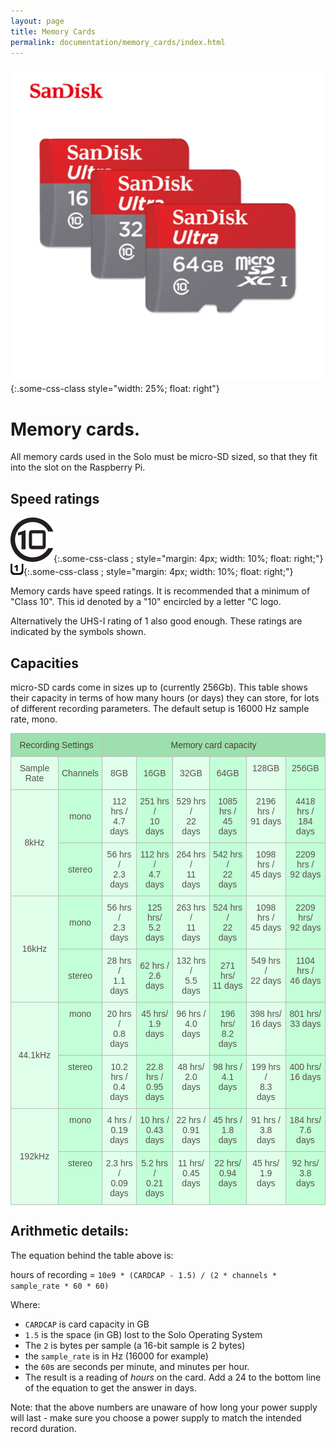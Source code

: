 ```yaml
---
layout: page
title: Memory Cards
permalink: documentation/memory_cards/index.html
---
```


![](/img/micro-sd.jpg "micro SD card" ){:.some-css-class style="width: 25%; float: right"}

# Memory cards.

All memory cards used in the Solo must be micro-SD sized, so that they fit into the slot on the Raspberry Pi.

## Speed ratings

![](/img/class-10.png "class 10" ){:.some-css-class ; style="margin: 4px; width: 10%; float: right;"}
![](/img/uhs-class-1.gif "uhs 1" ){:.some-css-class ; style="margin: 4px; width: 10%; float: right;"}

Memory cards have speed ratings.  It is recommended that a minimum of
"Class 10".  This id denoted by a "10" encircled by a letter "C logo.

Alternatively the UHS-I rating of 1 also good enough.  These ratings
are indicated by the symbols shown.

## Capacities

micro-SD cards come in sizes up to (currently 256Gb). This table shows
their capacity in terms of how many hours (or days) they can store,
for lots of different recording parameters.  The default setup is
16000 Hz sample rate, mono.

<style type="text/css">
	.tg  {border-collapse:collapse;border-spacing:0;border-color:#bbb;}
	.tg td{font-family:Arial, sans-serif;font-size:14px;padding:10px 5px;border-style:solid;border-width:1px;overflow:hidden;word-break:normal;border-color:#bbb;color:#594F4F;background-color:#E0FFEB;}
	.tg th{font-family:Arial, sans-serif;font-size:14px;font-weight:normal;padding:10px 5px;border-style:solid;border-width:1px;overflow:hidden;word-break:normal;border-color:#bbb;color:#493F3F;background-color:#9DE0AD;}
	.tg .tg-s6z2{text-align:center}
	.tg .tg-2c7p{background-color:#C2FFD6;text-align:center}
	.tg .tg-baqh{text-align:center;vertical-align:top}
	.tg .tg-0l6a{background-color:#C2FFD6;text-align:center;vertical-align:top}
</style>
<table class="tg">
	<tr>
		<th class="tg-baqh" colspan="2">Recording Settings</th>
		<th class="tg-baqh" colspan="6">Memory card capacity</th>
	</tr>
	<tr>
		<td class="tg-s6z2">Sample Rate</td>
		<td class="tg-2c7p">Channels</td>
		<td class="tg-s6z2">8GB</td>
		<td class="tg-2c7p">16GB</td>
		<td class="tg-s6z2">32GB</td>
		<td class="tg-2c7p">64GB</td>
		<td class="tg-baqh">128GB</td>
		<td class="tg-0l6a">256GB</td>
	</tr>
	<tr>
		<td class="tg-s6z2" rowspan="2">8kHz</td>
		<td class="tg-2c7p">mono</td>
		<td class="tg-s6z2">112 hrs /<br>4.7 days</td>
		<td class="tg-2c7p">251 hrs /<br>10 days</td>
		<td class="tg-s6z2">529 hrs /<br>22 days</td>
		<td class="tg-2c7p">1085 hrs /<br>45 days</td>
		<td class="tg-baqh">2196 hrs /<br>91 days</td>
		<td class="tg-0l6a">4418 hrs /<br>184 days</td>
	</tr>
	<tr>
		<td class="tg-2c7p">stereo</td>
		<td class="tg-s6z2">56 hrs / <br>2.3 days</td>
		<td class="tg-2c7p">112 hrs /<br>4.7 days</td>
		<td class="tg-s6z2">264 hrs / <br>11 days</td>
		<td class="tg-2c7p">542 hrs /<br>22 days</td>
		<td class="tg-baqh">1098 hrs /<br>45 days</td>
		<td class="tg-0l6a">2209 hrs /<br>92 days</td>
	</tr>
	<tr>
		<td class="tg-s6z2" rowspan="2">16kHz</td>
		<td class="tg-2c7p">mono</td>
		<td class="tg-s6z2">56 hrs /<br>2.3 days</td>
		<td class="tg-2c7p">125 hrs/<br>5.2 days</td>
		<td class="tg-s6z2">263 hrs /<br>11 days</td>
		<td class="tg-2c7p">524 hrs /<br>22 days</td>
		<td class="tg-baqh">1098 hrs /<br>45 days</td>
		<td class="tg-0l6a">2209 hrs/<br>92 days</td>
	</tr>
	<tr>
		<td class="tg-2c7p">stereo</td>
		<td class="tg-s6z2">28 hrs /<br>1.1 days</td>
		<td class="tg-2c7p">62 hrs /<br>2.6 days</td>
		<td class="tg-s6z2">132 hrs /<br>5.5 days</td>
		<td class="tg-2c7p">271 hrs/<br>11 days</td>
		<td class="tg-baqh">549 hrs /<br>22 days</td>
		<td class="tg-0l6a">1104 hrs /<br>46 days</td>
	</tr>
	<tr>
		<td class="tg-s6z2" rowspan="2">44.1kHz</td>
		<td class="tg-0l6a">mono</td>
		<td class="tg-baqh">20 hrs /<br>0.8 days</td>
		<td class="tg-0l6a">45 hrs/<br>1.9 days</td>
		<td class="tg-baqh">96 hrs /<br>4.0 days</td>
		<td class="tg-0l6a">196 hrs/<br>8.2 days</td>
		<td class="tg-baqh">398 hrs/<br>16 days</td>
		<td class="tg-0l6a">801 hrs/<br>33 days</td>
	</tr>
	<tr>
		<td class="tg-0l6a">stereo</td>
		<td class="tg-baqh">10.2 hrs /<br>0.4 days</td>
		<td class="tg-0l6a">22.8 hrs /<br>0.95 days</td>
		<td class="tg-baqh">48 hrs/<br>2.0 days</td>
		<td class="tg-0l6a">98 hrs /<br>4.1 days</td>
		<td class="tg-baqh">199 hrs /<br>8.3 days</td>
		<td class="tg-0l6a">400 hrs/<br>16 days</td>
	</tr>
	<tr>
		<td class="tg-s6z2" rowspan="2">192kHz</td>
		<td class="tg-0l6a">mono</td>
		<td class="tg-baqh">4 hrs /<br>0.19 days</td>
		<td class="tg-0l6a">10 hrs /<br>0.43 days</td>
		<td class="tg-baqh">22 hrs /<br>0.91 days</td>
		<td class="tg-0l6a">45 hrs /<br>1.8 days</td>
		<td class="tg-baqh">91 hrs /<br>3.8 days</td>
		<td class="tg-0l6a">184 hrs/<br>7.6 days</td>
	</tr>
	<tr>
		<td class="tg-0l6a">stereo</td>
		<td class="tg-baqh">2.3 hrs /<br>0.09 days</td>
		<td class="tg-0l6a">5.2 hrs /<br>0.21 days</td>
		<td class="tg-baqh">11 hrs/<br>0.45 days</td>
		<td class="tg-0l6a">22 hrs/<br>0.94 days</td>
		<td class="tg-baqh">45 hrs/<br>1.9 days</td>
		<td class="tg-0l6a">92 hrs/<br>3.8 days</td>
	</tr>
</table>

## 

## Arithmetic details:

The equation behind the table above is:

hours of recording = `10e9 * (CARDCAP - 1.5) / (2 * channels * sample_rate * 60 * 60)`

Where:
- `CARDCAP` is card capacity in GB
- `1.5` is the space (in GB) lost to the Solo Operating System
- The `2` is bytes per sample   (a 16-bit sample is 2 bytes)
- the `sample_rate` is in Hz (16000 for example)
- the `60`s are seconds per minute, and minutes per hour.
- The result is a reading of *hours* on the card.  Add a 24 to the bottom line of the equation to get the answer in days.

Note: that the above numbers are unaware of how long your power supply
will last - make sure you choose a power supply to match the intended
record duration.


